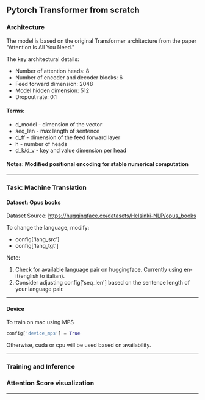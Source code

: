 ## Pytorch Transformer from scratch

### Architecture
The model is based on the original Transformer architecture from the paper "Attention Is All You Need." 

The key architectural details:
* Number of attention heads: 8
* Number of encoder and decoder blocks: 6
* Feed forward dimension: 2048
* Model hidden dimension: 512
* Dropout rate: 0.1

#### Terms:
* d_model - dimension of the vector
* seq_len - max length of sentence
* d_ff - dimension of the feed forward layer
* h - number of heads
* d_k/d_v - key and value dimension per head

#### Notes: Modified positional encoding for stable numerical computation

---

### Task: Machine Translation

#### Dataset: Opus books

Dataset Source: https://huggingface.co/datasets/Helsinki-NLP/opus_books

To change the language, modify:
* config['lang_src']
* config['lang_tgt']

Note: 
1. Check for available language pair on huggingface. Currently using en-it(english to italian).
2. Consider adjusting config['seq_len'] based on the sentence length of your language pair.

---
#### Device
To train on mac using MPS

```python
config['device_mps'] = True
```

Otherwise, cuda or cpu will be used based on availability.

---
### Training and Inference
### Attention Score visualization

---